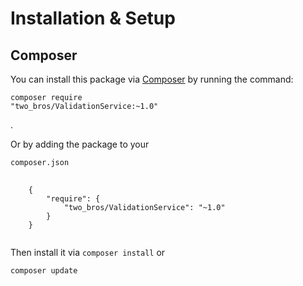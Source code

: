 # Installation & Setup

## Composer
You can install this package via <a href="getcomposer.org">Composer</a> by running the command: <pre><code>composer require "two_bros/ValidationService:~1.0"</code></pre>.

Or by adding the package to your <pre><code>composer.json</code></pre>
<pre>
    <code>
    {
        "require": {
            "two_bros/ValidationService": "~1.0"
        }
    }
    </code>
</pre>

Then install it via `composer install` or <pre><code>composer update</code></pre>